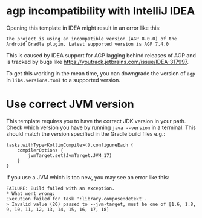 # agp incompatibility with IntelliJ IDEA

Opening this template in IDEA might result in an error like this:

```
The project is using an incompatible version (AGP 8.0.0) of the Android Gradle plugin. Latest supported version is AGP 7.4.0
```

This is caused by IDEA support for AGP lagging behind releases of AGP and is tracked by bugs like https://youtrack.jetbrains.com/issue/IDEA-317997.

To get this working in the mean time, you can downgrade the version of `agp` in `libs.versions.toml` to a supported version. 

# Use correct JVM version

This template requires you to have the correct JDK version in your path. Check which version you have by running `java --version` in a terminal. This should match the version specified in the Gradle build files e.g.:

```
tasks.withType<KotlinCompile>().configureEach {
    compilerOptions {
        jvmTarget.set(JvmTarget.JVM_17)
    }
}
```

If you use a JVM which is too new, you may see an error like this:

```
FAILURE: Build failed with an exception.
* What went wrong:
Execution failed for task ':library-compose:detekt'.
> Invalid value (20) passed to --jvm-target, must be one of [1.6, 1.8, 9, 10, 11, 12, 13, 14, 15, 16, 17, 18]
```